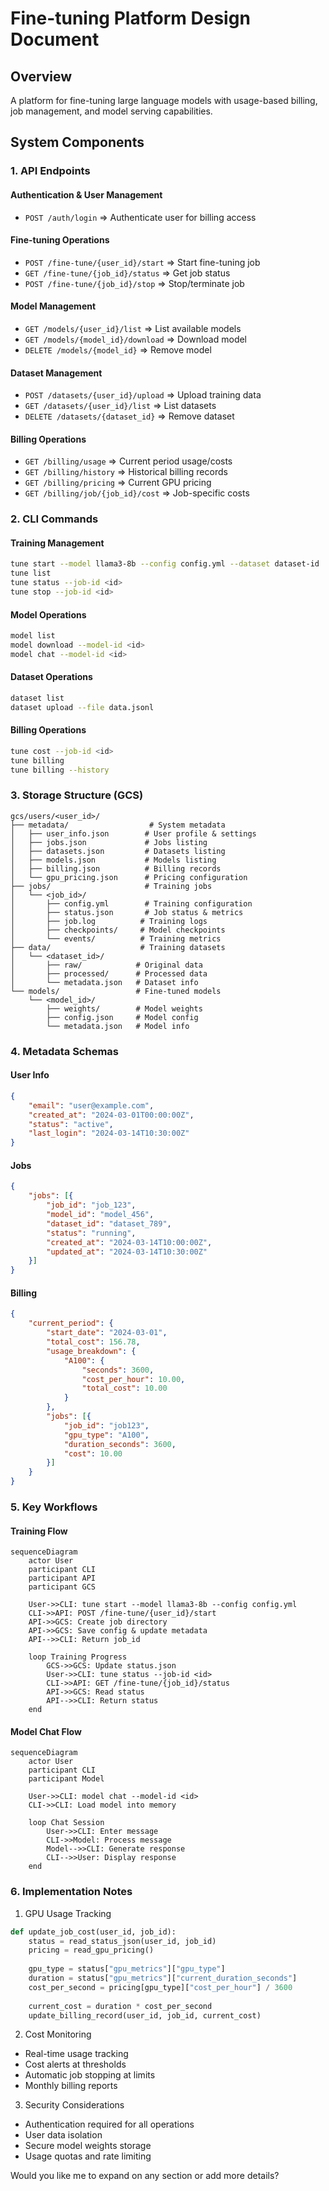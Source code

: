 # Fine-tuning Platform Design Document

## Overview
A platform for fine-tuning large language models with usage-based billing, job management, and model serving capabilities.

## System Components

### 1. API Endpoints

#### Authentication & User Management
* `POST /auth/login` => Authenticate user for billing access

#### Fine-tuning Operations
* `POST /fine-tune/{user_id}/start` => Start fine-tuning job
* `GET /fine-tune/{job_id}/status` => Get job status
* `POST /fine-tune/{job_id}/stop` => Stop/terminate job

#### Model Management
* `GET /models/{user_id}/list` => List available models
* `GET /models/{model_id}/download` => Download model
* `DELETE /models/{model_id}` => Remove model

#### Dataset Management
* `POST /datasets/{user_id}/upload` => Upload training data
* `GET /datasets/{user_id}/list` => List datasets
* `DELETE /datasets/{dataset_id}` => Remove dataset

#### Billing Operations
* `GET /billing/usage` => Current period usage/costs
* `GET /billing/history` => Historical billing records
* `GET /billing/pricing` => Current GPU pricing
* `GET /billing/job/{job_id}/cost` => Job-specific costs

### 2. CLI Commands

#### Training Management
```bash
tune start --model llama3-8b --config config.yml --dataset dataset-id
tune list
tune status --job-id <id>
tune stop --job-id <id>
```

#### Model Operations
```bash
model list
model download --model-id <id>
model chat --model-id <id>
```

#### Dataset Operations
```bash
dataset list
dataset upload --file data.jsonl
```

#### Billing Operations
```bash
tune cost --job-id <id>
tune billing
tune billing --history
```

### 3. Storage Structure (GCS)

```
gcs/users/<user_id>/
├── metadata/                  # System metadata
│   ├── user_info.json        # User profile & settings
│   ├── jobs.json             # Jobs listing
│   ├── datasets.json         # Datasets listing
│   ├── models.json           # Models listing
│   ├── billing.json          # Billing records
│   └── gpu_pricing.json      # Pricing configuration
├── jobs/                     # Training jobs
│   └── <job_id>/
│       ├── config.yml        # Training configuration
│       ├── status.json       # Job status & metrics
│       ├── job.log          # Training logs
│       ├── checkpoints/     # Model checkpoints
│       └── events/          # Training metrics
├── data/                    # Training datasets
│   └── <dataset_id>/
│       ├── raw/            # Original data
│       ├── processed/      # Processed data
│       └── metadata.json   # Dataset info
└── models/                 # Fine-tuned models
    └── <model_id>/
        ├── weights/        # Model weights
        ├── config.json     # Model config
        └── metadata.json   # Model info
```

### 4. Metadata Schemas

#### User Info
```json
{
    "email": "user@example.com",
    "created_at": "2024-03-01T00:00:00Z",
    "status": "active",
    "last_login": "2024-03-14T10:30:00Z"
}
```

#### Jobs
```json
{
    "jobs": [{
        "job_id": "job_123",
        "model_id": "model_456",
        "dataset_id": "dataset_789",
        "status": "running",
        "created_at": "2024-03-14T10:00:00Z",
        "updated_at": "2024-03-14T10:30:00Z"
    }]
}
```

#### Billing
```json
{
    "current_period": {
        "start_date": "2024-03-01",
        "total_cost": 156.78,
        "usage_breakdown": {
            "A100": {
                "seconds": 3600,
                "cost_per_hour": 10.00,
                "total_cost": 10.00
            }
        },
        "jobs": [{
            "job_id": "job123",
            "gpu_type": "A100",
            "duration_seconds": 3600,
            "cost": 10.00
        }]
    }
}
```

### 5. Key Workflows

#### Training Flow
```mermaid
sequenceDiagram
    actor User
    participant CLI
    participant API
    participant GCS
    
    User->>CLI: tune start --model llama3-8b --config config.yml
    CLI->>API: POST /fine-tune/{user_id}/start
    API->>GCS: Create job directory
    API->>GCS: Save config & update metadata
    API-->>CLI: Return job_id
    
    loop Training Progress
        GCS->>GCS: Update status.json
        User->>CLI: tune status --job-id <id>
        CLI->>API: GET /fine-tune/{job_id}/status
        API->>GCS: Read status
        API-->>CLI: Return status
    end
```

#### Model Chat Flow
```mermaid
sequenceDiagram
    actor User
    participant CLI
    participant Model
    
    User->>CLI: model chat --model-id <id>
    CLI->>CLI: Load model into memory
    
    loop Chat Session
        User->>CLI: Enter message
        CLI->>Model: Process message
        Model-->>CLI: Generate response
        CLI-->>User: Display response
    end
```

### 6. Implementation Notes

1. GPU Usage Tracking
```python
def update_job_cost(user_id, job_id):
    status = read_status_json(user_id, job_id)
    pricing = read_gpu_pricing()
    
    gpu_type = status["gpu_metrics"]["gpu_type"]
    duration = status["gpu_metrics"]["current_duration_seconds"]
    cost_per_second = pricing[gpu_type]["cost_per_hour"] / 3600
    
    current_cost = duration * cost_per_second
    update_billing_record(user_id, job_id, current_cost)
```

2. Cost Monitoring
- Real-time usage tracking
- Cost alerts at thresholds
- Automatic job stopping at limits
- Monthly billing reports

3. Security Considerations
- Authentication required for all operations
- User data isolation
- Secure model weights storage
- Usage quotas and rate limiting

Would you like me to expand on any section or add more details?